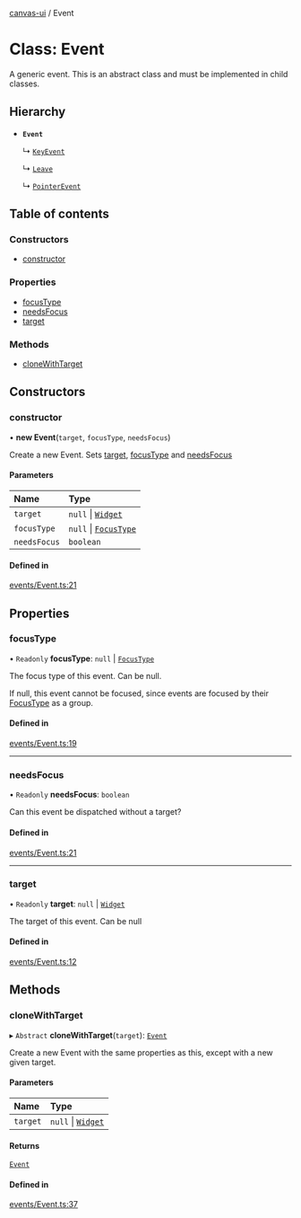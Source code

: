 [canvas-ui](../README.md) / Event

# Class: Event

A generic event. This is an abstract class and must be implemented in child
classes.

## Hierarchy

- **`Event`**

  ↳ [`KeyEvent`](keyevent.md)

  ↳ [`Leave`](leave.md)

  ↳ [`PointerEvent`](pointerevent.md)

## Table of contents

### Constructors

- [constructor](event.md#constructor)

### Properties

- [focusType](event.md#focustype)
- [needsFocus](event.md#needsfocus)
- [target](event.md#target)

### Methods

- [cloneWithTarget](event.md#clonewithtarget)

## Constructors

### constructor

• **new Event**(`target`, `focusType`, `needsFocus`)

Create a new Event. Sets [target](event.md#target), [focusType](event.md#focustype) and
[needsFocus](event.md#needsfocus)

#### Parameters

| Name | Type |
| :------ | :------ |
| `target` | ``null`` \| [`Widget`](widget.md) |
| `focusType` | ``null`` \| [`FocusType`](../enums/focustype.md) |
| `needsFocus` | `boolean` |

#### Defined in

[events/Event.ts:21](https://github.com/playkostudios/canvas-ui/blob/2407796/src/events/Event.ts#L21)

## Properties

### focusType

• `Readonly` **focusType**: ``null`` \| [`FocusType`](../enums/focustype.md)

The focus type of this event. Can be null.

If null, this event cannot be focused, since events are focused by their
[FocusType](../enums/focustype.md) as a group.

#### Defined in

[events/Event.ts:19](https://github.com/playkostudios/canvas-ui/blob/2407796/src/events/Event.ts#L19)

___

### needsFocus

• `Readonly` **needsFocus**: `boolean`

Can this event be dispatched without a target?

#### Defined in

[events/Event.ts:21](https://github.com/playkostudios/canvas-ui/blob/2407796/src/events/Event.ts#L21)

___

### target

• `Readonly` **target**: ``null`` \| [`Widget`](widget.md)

The target of this event. Can be null

#### Defined in

[events/Event.ts:12](https://github.com/playkostudios/canvas-ui/blob/2407796/src/events/Event.ts#L12)

## Methods

### cloneWithTarget

▸ `Abstract` **cloneWithTarget**(`target`): [`Event`](event.md)

Create a new Event with the same properties as this, except with a new
given target.

#### Parameters

| Name | Type |
| :------ | :------ |
| `target` | ``null`` \| [`Widget`](widget.md) |

#### Returns

[`Event`](event.md)

#### Defined in

[events/Event.ts:37](https://github.com/playkostudios/canvas-ui/blob/2407796/src/events/Event.ts#L37)
